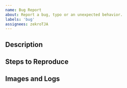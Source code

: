 ```yaml
---
name: Bug Report
about: Report a bug, typo or an unexpected behavior.
labels: 'bug'
assignees: zekroTJA
---
```


## Description
<!-- 
Please describe here the bug's behavior as clear 
and concise as possible.

Example:
Bots are gaining karma when messages of them
get into the starboard.
-->


## Steps to Reproduce
<!--
Describe here the steps how to reproduce the problem.

Example:
1. Enable starboard and karma gain.
2. Vote a message of a bot into starboard.
3. Check karma gain of the bot's account.
-->


## Images and Logs
<!--
Here you can embed images, system logs or crash logs.

When embeding logs, please use the embed markdown syntax.
Example:
```
panic: could not build `webserver` because the build function panicked: runtime error: invalid memory address or nil pointer dereference,
goroutine 1 [running]:,
github.com/sarulabs/di/v2.(*containerGetter).Get(0x0, 0xc000035680, 0xfcbf29, 0x9, 0xf63f00, 0xc00051a000),
	/go/pkg/mod/github.com/sarulabs/di/v2@v2.4.2/containerGetter.go:17 +0x97,
github.com/sarulabs/di/v2.(*container).Get(0xc000035680, 0xfcbf29, 0x9, 0xf63f00, 0xc00051a000),
	/go/pkg/mod/github.com/sarulabs/di/v2@v2.4.2/container.go:38 +0x48,
main.main(),
	/build/cmd/shinpuru/main.go:308 +0xf9c
```

When you append an image, please use the markdown image embed syntax.
Example:
![](https://i.imgur.com/jhjjWaO.png)

Pro Tipp: You can copy an image to clipboard and paste it directly
in here. 😉
-->
